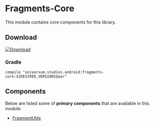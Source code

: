 Fragments-Core
===============

This module contains core components for this library.

## Download ##
[![Download](https://api.bintray.com/packages/universum-studios/android/universum.studios.android%3Afragments/images/download.svg)](https://bintray.com/universum-studios/android/universum.studios.android%3Afragments/_latestVersion)

### Gradle ###

    compile "universum.studios.android:fragments-core:${DESIRED_VERSION}@aar"

## Components ##

Below are listed some of **primary components** that are available in this module:

- [FragmentUtils](https://github.com/universum-studios/android_fragments/tree/master/library-core/src/main/java/universum/studios/android/fragment/util/FragmentUtils.java)
